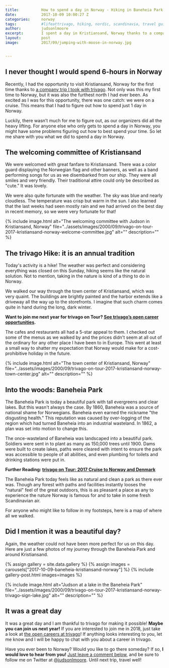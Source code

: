 ```yaml
---
title:			How to spend a day in Norway - Hiking in Baneheia Park in Kristiansand
date:			2017-10-09 10:00:27 Z
categories:		norway
tags:			#lifeattrivago, hiking, nordic, scandinavia, travel guide
author:			judsonlmoore
excerpt:		I spent a day in Kristiansand, Norway thanks to a company cruise for the 2017 trivago on Tour. Though just one day, I experienced memories that will last forever!
layout:			post
image:			2017/09/jumping-with-moose-in-norway.jpg


---
```


## I never thought I would spend 6-hours in Norway

Recently, I had the opportunity to visit Kristiansand, Norway for the first time thanks to [a company trip I took with trivago](https://www.judsonlmoore.com/trivago-tour-2017/). Not only was this my first time to Norway, but it was also the furthest north I had ever been. As excited as I was for this opportunity, there was one catch: we were on a cruise. This means that I had to figure out how to spend just 1 day in Norway.

Luckily, there wasn’t much for me to figure out, as our organizers did all the heavy lifting. For anyone else who only gets to spend a day in Norway, you might have some problems figuring out how to best spend your time. So let me share with you what we did to spend a day in Norway.

## The welcoming committee of Kristiansand

We were welcomed with great fanfare to Kristiansand. There was a color guard displaying the Norwegian flag and other banners, as well as a band performing songs for us as we disembarked from our ship. They were all smiles and very friendly. Their traditional attire could only be described as "cute." It was lovely.

We were also quite fortunate with the weather. The sky was blue and nearly cloudless. The temperature was crisp but warm in the sun. I also learned that the last weeks had seen mostly rain and we had arrived on the best day in recent memory, so we were very fortunate for that!

{% include image.html alt="The welcoming committee with Judson in Kristiansand, Norway" file="../assets/images/2000/09/trivago-on-tour-2017-kristiansand-norway-welcome-committee.jpg" alt="" description="" %}

## The trivago Hike: it is an annual tradition

Today's activity is a hike! The weather was perfect and considering everything was closed on this Sunday, hiking seems like the natural solution. Not to mention, taking in the nature is kind of a thing to do in Norway.

We walked our way through the town center of Kristiansand, which was very quaint. The buildings are brightly painted and the harbor extends like a driveway all the way up to the storefronts. I imagine that such charm comes quite in hand during the long, dark winter.

**Want to join me next year for trivago on Tour? [See trivago’s open career opportunities](http://company.trivago.com/jobs/).**

The cafes and restaurants all had a 5-star appeal to them. I checked out some of the menus as we walked by and the prices didn't seem at all out of the ordinary for any other place I have been to in Europe. This went at least a small way to shatter my expectation that Norway would make for a cost-prohibitive holiday in the future.

{% include image.html alt="The town center of Kristiansand, Norway" file="../assets/images/2000/09/trivago-on-tour-2017-kristiansand-norway-town-center.jpg" alt="" description="" %}

## Into the woods: Baneheia Park

The Baneheia Park is today a beautiful park with tall evergreens and clear lakes. But this wasn't always the case. By 1860, Baneheia was a source of national shame for Norwegians. Baneheia even earned the nickname "the disgusting health." This reputation was caused by over-logging of the region which had turned Baneheia into an industrial wasteland. In 1862, a plan was set into motion to change this.

The once-wasteland of Baneheia was landscaped into a beautiful park. Soldiers were sent in to plant as many as 150,000 trees until 1900. Dams were built to create lakes, paths were cleared with intent to ensure the park was accessible to people of all abilities, and even plumbing for toilets and drinking stations were put in.

**Further Reading: [trivago on Tour: 2017 Cruise to Norway and Denmark](https://www.judsonlmoore.com/trivago-tour-2017/)**

The Baneheia Park today feels like as natural and clean a park as there ever was. Though any forest with paths and facilities instantly looses the "natural" feel of the great outdoors, this is as pleasant a place as any to experience the nature Norway is famous for and to take in some fresh Scandinavian air.

For anyone who might like to follow in my footsteps, here is a map of where all we walked.

## Did I mention it was a beautiful day?

Again, the weather could not have been more perfect for us on this day. Here are just a few photos of my journey through the Baneheia Park and around Kristiansand.

{% assign gallery = site.data.gallery %}
{% assign images = carousels["2017-10-09-baneheia-kristiansand-norway"] %}
{% include gallery-post.html images=images %}

{% include image.html alt="Judson at a lake in the Baneheia Park" file="../assets/images/2000/09/trivago-on-tour-2017-kristiansand-norway-trivago-sign-lake.jpg" alt="" description="" %}

## It was a great day

It was a great day and I am thankful to trivago for making it possible! **Maybe you can join us next year!** If you are interested to join me in 2018, just take a look at [the open careers at trivago](http://company.trivago.com/jobs/)! If anything looks interesting to you, let me know and I will be happy to chat with you about a career in trivago.

Have you ever been to Norway? Would you like to go there someday? If so, **I would love to hear from you!** [Just leave a comment below](https://www.judsonlmoore.com/trivago-tour-2017/#dsq-app1), and be sure to follow me on Twitter at [@judsonlmoore](https://www.twitter.com/judsonlmoore/). Until next trip, travel well!
